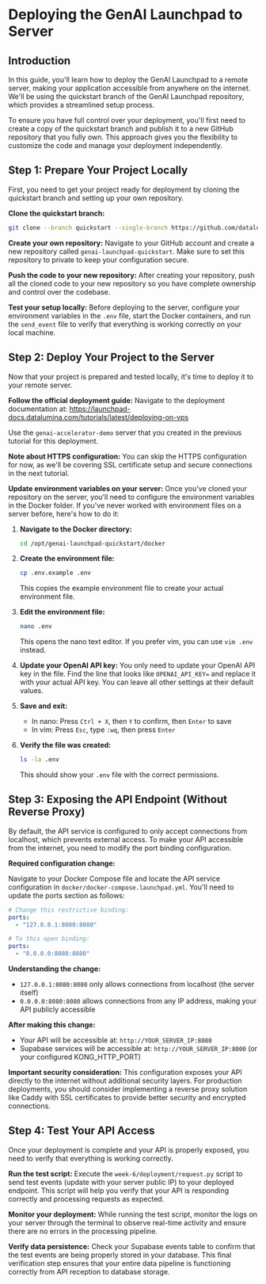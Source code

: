 # Deploying the GenAI Launchpad to Server

## Introduction

In this guide, you'll learn how to deploy the GenAI Launchpad to a remote server, making your application accessible from anywhere on the internet. We'll be using the quickstart branch of the GenAI Launchpad repository, which provides a streamlined setup process. 

To ensure you have full control over your deployment, you'll first need to create a copy of the quickstart branch and publish it to a new GitHub repository that you fully own. This approach gives you the flexibility to customize the code and manage your deployment independently.

## Step 1: Prepare Your Project Locally

First, you need to get your project ready for deployment by cloning the quickstart branch and setting up your own repository.

**Clone the quickstart branch:**
```bash
git clone --branch quickstart --single-branch https://github.com/datalumina/genai-launchpad.git
```

**Create your own repository:**
Navigate to your GitHub account and create a new repository called `genai-launchpad-quickstart`. Make sure to set this repository to private to keep your configuration secure.

**Push the code to your new repository:**
After creating your repository, push all the cloned code to your new repository so you have complete ownership and control over the codebase.

**Test your setup locally:**
Before deploying to the server, configure your environment variables in the `.env` file, start the Docker containers, and run the `send_event` file to verify that everything is working correctly on your local machine.

## Step 2: Deploy Your Project to the Server

Now that your project is prepared and tested locally, it's time to deploy it to your remote server.

**Follow the official deployment guide:**
Navigate to the deployment documentation at: https://launchpad-docs.datalumina.com/tutorials/latest/deploying-on-vps

Use the `genai-accelerator-demo` server that you created in the previous tutorial for this deployment.

**Note about HTTPS configuration:**
You can skip the HTTPS configuration for now, as we'll be covering SSL certificate setup and secure connections in the next tutorial.

**Update environment variables on your server:**
Once you've cloned your repository on the server, you'll need to configure the environment variables in the Docker folder. If you've never worked with environment files on a server before, here's how to do it:

1. **Navigate to the Docker directory:**
   ```bash
   cd /opt/genai-launchpad-quickstart/docker
   ```

2. **Create the environment file:**
   ```bash
   cp .env.example .env
   ```
   This copies the example environment file to create your actual environment file.

3. **Edit the environment file:**
   ```bash
   nano .env
   ```
   This opens the nano text editor. If you prefer vim, you can use `vim .env` instead.

4. **Update your OpenAI API key:**
   You only need to update your OpenAI API key in the file. Find the line that looks like `OPENAI_API_KEY=` and replace it with your actual API key. You can leave all other settings at their default values.

5. **Save and exit:**
   - In nano: Press `Ctrl + X`, then `Y` to confirm, then `Enter` to save
   - In vim: Press `Esc`, type `:wq`, then press `Enter`

6. **Verify the file was created:**
   ```bash
   ls -la .env
   ```
   This should show your `.env` file with the correct permissions.

## Step 3: Exposing the API Endpoint (Without Reverse Proxy)

By default, the API service is configured to only accept connections from localhost, which prevents external access. To make your API accessible from the internet, you need to modify the port binding configuration.

**Required configuration change:**

Navigate to your Docker Compose file and locate the API service configuration in `docker/docker-compose.launchpad.yml`. You'll need to update the ports section as follows:

```yaml
# Change this restrictive binding:
ports:
  - "127.0.0.1:8080:8080"

# To this open binding:
ports:
  - "0.0.0.0:8080:8080"
```

**Understanding the change:**
- `127.0.0.1:8080:8080` only allows connections from localhost (the server itself)
- `0.0.0.0:8080:8080` allows connections from any IP address, making your API publicly accessible

**After making this change:**
- Your API will be accessible at: `http://YOUR_SERVER_IP:8080`
- Supabase services will be accessible at: `http://YOUR_SERVER_IP:8000` (or your configured KONG_HTTP_PORT)

**Important security consideration:**
This configuration exposes your API directly to the internet without additional security layers. For production deployments, you should consider implementing a reverse proxy solution like Caddy   with SSL certificates to provide better security and encrypted connections.

## Step 4: Test Your API Access

Once your deployment is complete and your API is properly exposed, you need to verify that everything is working correctly.

**Run the test script:**
Execute the `week-6/deployment/request.py` script to send test events (update with your server public IP) to your deployed endpoint. This script will help you verify that your API is responding correctly and processing requests as expected.

**Monitor your deployment:**
While running the test script, monitor the logs on your server through the terminal to observe real-time activity and ensure there are no errors in the processing pipeline.

**Verify data persistence:**
Check your Supabase events table to confirm that the test events are being properly stored in your database. This final verification step ensures that your entire data pipeline is functioning correctly from API reception to database storage.